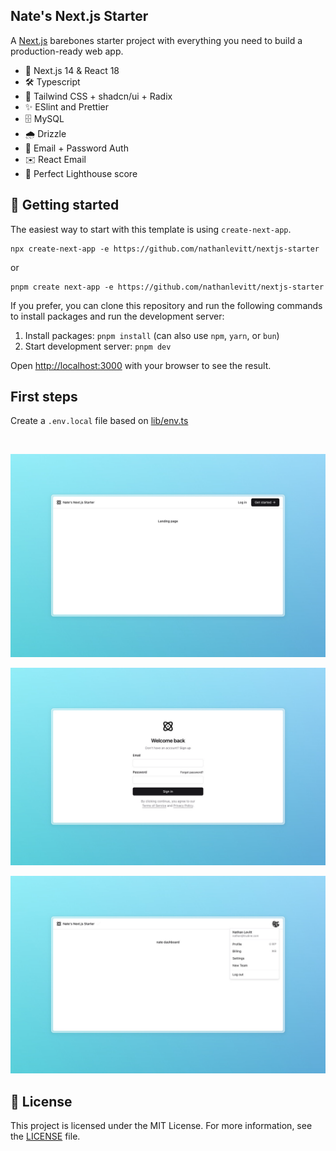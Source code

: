 ## Nate's Next.js Starter

A [Next.js](https://nextjs.org/) barebones starter project with everything you need to build a production-ready web app.

- 🚀 Next.js 14 & React 18
- 🛠️ Typescript
- 💅 Tailwind CSS + shadcn/ui + Radix
- ✨ ESlint and Prettier
- 🗄️ MySQL
- 🌧️ Drizzle
- 👤 Email + Password Auth
- ✉️ React Email
- 💯 Perfect Lighthouse score

## 🚀 Getting started

The easiest way to start with this template is using `create-next-app`.

```
npx create-next-app -e https://github.com/nathanlevitt/nextjs-starter
```

or

```
pnpm create next-app -e https://github.com/nathanlevitt/nextjs-starter
```

If you prefer, you can clone this repository and run the following commands to install packages and run the development server:

1. Install packages: `pnpm install` (can also use `npm`, `yarn`, or `bun`)
2. Start development server: `pnpm dev`

Open [http://localhost:3000](http://localhost:3000) with your browser to see the result.

## First steps

Create a `.env.local` file based on [lib/env.ts](lib/env.ts)

<br />

![Nate's Next.js Starter landing page](public/screenshots/landing.png)

![Nate's Next.js Starter sign in page](public/screenshots/sign-in.png)

![Nate's Next.js Starter dashboard page](public/screenshots/dashboard.png)

## 📜 License

This project is licensed under the MIT License. For more information, see the [LICENSE](LICENSE) file.
